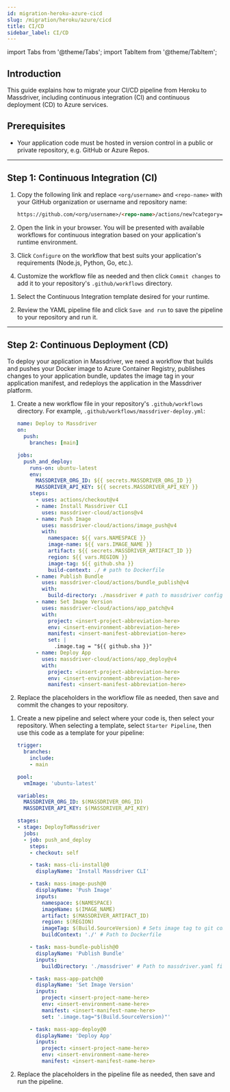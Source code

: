 ```yaml
---
id: migration-heroku-azure-cicd
slug: /migration/heroku/azure/cicd
title: CI/CD
sidebar_label: CI/CD
---
```


import Tabs from '@theme/Tabs';
import TabItem from '@theme/TabItem';

## Introduction

This guide explains how to migrate your CI/CD pipeline from Heroku to Massdriver, including continuous integration (CI) and continuous deployment (CD) to Azure services.

## Prerequisites

- Your application code must be hosted in version control in a public or private repository, e.g. GitHub or Azure Repos.

---

## Step 1: Continuous Integration (CI)

<Tabs>
<TabItem value="GitHub Actions" label="GitHub Actions">

1. Copy the following link and replace `<org/username>` and `<repo-name>` with your GitHub organization or username and repository name:

    ```markdown
    https://github.com/<org/username>/<repo-name>/actions/new?category=continuous-integration
    ```

2. Open the link in your browser. You will be presented with available workflows for continuous integration based on your application's runtime environment.

3. Click `Configure` on the workflow that best suits your application's requirements (Node.js, Python, Go, etc.).

4. Customize the workflow file as needed and then click `Commit changes` to add it to your repository's `.github/workflows` directory.

</TabItem>
<TabItem value="Azure DevOps" label="Azure DevOps">

1. Select the Continuous Integration template desired for your runtime.

2. Review the YAML pipeline file and click `Save and run` to save the pipeline to your repository and run it.

</TabItem>
</Tabs>

---

## Step 2: Continuous Deployment (CD)

To deploy your application in Massdriver, we need a workflow that builds and pushes your Docker image to Azure Container Registry, publishes changes to your application bundle, updates the image tag in your application manifest, and redeploys the application in the Massdriver platform.

<Tabs>
<TabItem value="GitHub Actions" label="GitHub Actions">

1. Create a new workflow file in your repository's `.github/workflows` directory. For example, `.github/workflows/massdriver-deploy.yml`:

   ```yaml
   name: Deploy to Massdriver
   on:
     push:
       branches: [main]

   jobs:
     push_and_deploy:
       runs-on: ubuntu-latest
       env:
         MASSDRIVER_ORG_ID: ${{ secrets.MASSDRIVER_ORG_ID }}
         MASSDRIVER_API_KEY: ${{ secrets.MASSDRIVER_API_KEY }}
       steps:
         - uses: actions/checkout@v4
         - name: Install Massdriver CLI
           uses: massdriver-cloud/actions@v4
         - name: Push Image
           uses: massdriver-cloud/actions/image_push@v4
           with:
             namespace: ${{ vars.NAMESPACE }}
             image-name: ${{ vars.IMAGE_NAME }}
             artifact: ${{ secrets.MASSDRIVER_ARTIFACT_ID }}
             region: ${{ vars.REGION }}
             image-tag: ${{ github.sha }}
             build-context: ./ # path to Dockerfile
         - name: Publish Bundle 
           uses: massdriver-cloud/actions/bundle_publish@v4
           with:
             build-directory: ./massdriver # path to massdriver config directory, contains massdriver.yaml
         - name: Set Image Version 
           uses: massdriver-cloud/actions/app_patch@v4
           with:
             project: <insert-project-abbreviation-here>
             env: <insert-environment-abbreviation-here>
             manifest: <insert-manifest-abbreviation-here>
             set: |
               .image.tag = "${{ github.sha }}"
         - name: Deploy App
           uses: massdriver-cloud/actions/app_deploy@v4
           with:
             project: <insert-project-abbreviation-here>
             env: <insert-environment-abbreviation-here>
             manifest: <insert-manifest-abbreviation-here>
   ```

2. Replace the placeholders in the workflow file as needed, then save and commit the changes to your repository.

</TabItem>
<TabItem value="Azure DevOps" label="Azure DevOps">

1. Create a new pipeline and select where your code is, then select your repository. When selecting a template, select `Starter Pipeline`, then use this code as a template for your pipeline:

   ```yaml
   trigger:
     branches:
       include:
       - main

   pool:
     vmImage: 'ubuntu-latest'

   variables:
     MASSDRIVER_ORG_ID: $(MASSDRIVER_ORG_ID)
     MASSDRIVER_API_KEY: $(MASSDRIVER_API_KEY)

   stages:
   - stage: DeployToMassdriver
     jobs:
     - job: push_and_deploy
       steps:
       - checkout: self

       - task: mass-cli-install@0
         displayName: 'Install Massdriver CLI'

       - task: mass-image-push@0
         displayName: 'Push Image'
         inputs:
           namespace: $(NAMESPACE)
           imageName: $(IMAGE_NAME)
           artifact: $(MASSDRIVER_ARTIFACT_ID)
           region: $(REGION)
           imageTag: $(Build.SourceVersion) # Sets image tag to git commit sha
           buildContext: './' # Path to Dockerfile

       - task: mass-bundle-publish@0
         displayName: 'Publish Bundle'
         inputs:
           buildDirectory: './massdriver' # Path to massdriver.yaml file

       - task: mass-app-patch@0
         displayName: 'Set Image Version'
         inputs:
           project: <insert-project-name-here>
           env: <insert-environment-name-here>
           manifest: <insert-manifest-name-here>
           set: '.image.tag="$(Build.SourceVersion)"'

       - task: mass-app-deploy@0
         displayName: 'Deploy App'
         inputs:
           project: <insert-project-name-here>
           env: <insert-environment-name-here>
           manifest: <insert-manifest-name-here>
   ```

2. Replace the placeholders in the pipeline file as needed, then save and run the pipeline.

</TabItem>
</Tabs>
